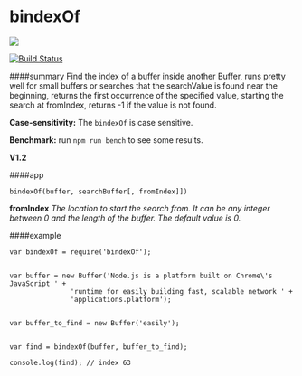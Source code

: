 # bindexOf

<a href="https://nodei.co/npm/bindexOf/"><img src="https://nodei.co/npm/bindexOf.png?downloads=true"></a>

[![Build Status](https://travis-ci.org/joaquimserafim/bindexOf.png?branch=master)](https://travis-ci.org/joaquimserafim/bindexOf)


####summary
Find the index of a buffer inside another Buffer, runs pretty well for small buffers or searches that the searchValue is found near the beginning, returns the first occurrence of the specified value, starting the search at fromIndex, returns -1 if the value is not found.

**Case-sensitivity:** The `bindexOf` is case sensitive.

**Benchmark:** run `npm run bench` to see some results.

**V1.2**

####app

	bindexOf(buffer, searchBuffer[, fromIndex]])
	
 **fromIndex**
*The location to start the search from. It can be any integer between 0 and the length of the buffer. The default value is 0.*

####example

	var bindexOf = require('bindexOf');
	
	
	var buffer = new Buffer('Node.js is a platform built on Chrome\'s JavaScript ' +
                   'runtime for easily building fast, scalable network ' + 
                   'applications.platform');
                
                
    var buffer_to_find = new Buffer('easily');
    
    
    var find = bindexOf(buffer, buffer_to_find);
    
    console.log(find); // index 63
